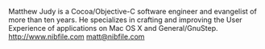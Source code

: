 

Matthew Judy is a Cocoa/Objective-C software engineer and evangelist of more than ten years.  He specializes in crafting and improving the User Experience of applications on Mac OS X and General/GnuStep.  http://www.nibfile.com  matt@nibfile.com